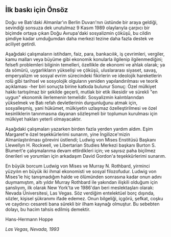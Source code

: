## İlk baskı için Önsöz

Doğu ve Batı'daki Almanlar'ın Berlin Duvarı'nın üstünde bir araya geldiği, sevindiği sonsuza dek unutulmaz 9 Kasım 1989 olaylarıyla çarpıcı bir biçimde ortaya çıkan Doğu Avrupa'daki sosyalizmin çöküşü, bu cildin şimdiye kadar umduğumdan daha merkezi tezine daha fazla destek ve aciliyet getirdi.

Aşağıdaki çalışmaların istihdam, faiz, para, bankacılık, iş çevrimleri, vergiler, kamu malları veya büyüme gibi ekonomik konularla ilgilenip ilgilenmediğini; felsefi problemleri bilginin temelleri, özellikle de ekonomi ve ahlak olarak; ya da sömürü, uygarlıkların yükselişi ve çöküşü, uluslararası siyaset, savaş, emperyalizm ve sosyal evrim sürecindeki fikirlerin ve ideolojik hareketlerin rolü gibi tarihsel ve sosyolojik olguların yeniden yapılandırılması ve teorik açıklaması -her biri sonuçta birine katkıda bulunur Sonuç: Özel mülkiyet hakkı tartışılmaz bir şekilde geçerli, mutlak bir etik ilkesidir ve sürekli "en uygun" ekonomik ilerlemenin temelidir. Sosyalizmin kalıntılarından yükselmek ve Batı refah devletlerinin durgunluğunu atmak için, sosyalleşmiş, yani hükümet, mülkiyetin uzlaşmaz özelleştirilmesi ve özel kesinliklerin tanınmasına dayanan sözleşmeli bir toplumun kurulması için mülkiyet hakları yeterli olmayacaktır.

Aşağıdaki çalışmaları yazarken birden fazla yerden yardım aldım. Eşim Margaret'e özel teşekkürlerimi sunarım, yine İngilizce'mizin Almanlaştırılması görevini üstlendi; Ludwig von Mises Enstitüsü Başkanı Llewellyn H. Rockwell, ve Libertarian Studies Merkezi başkanı Burton S. Blumert'e çalışmalarıma devam ettirdikleri için; ve sayısız paha biçilmez önerileri ve yorumları için arkadaşım David Gordon'a teşekkürlerimi sunarım.

En büyük borcum Ludwig von Mises ve Murray N. Rothbard, yirminci yüzyılın en büyük iki ihmal ekonomisti ve sosyal filozofudur. Ludwig von Mises'le hiç tanışmadığım halde ve ölümünden sonrasına kadar onun adını duymamıştım, altı yıldır Murray Rothbard ile yakından ilişkili olduğum için şanslıyım, ilk olarak New York'ta ve 1986'dan beri meslektaşları olarak: Nevada Üniversitesi, Las Vegas. Söz verdiğim entelektüel borç dışında, sözler, kişisel şükranımı ifade edemez. Onun bilgeliği, içgörü, şefkat, coşku ve caydırıcı cesareti bana sürekli bir ilham kaynağı olmuştur. Bu sebebten dolayı, bu hacim tahsis edilmiş demektir.

Hans-Hermann Hoppe

*Las Vegas, Nevada, 1993*